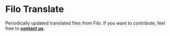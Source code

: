 # Filo Translate
Periodically updated translated files from Filo.
If you want to contribute, feel free to **[contact us](https://filobot.xyz/discord)**.
